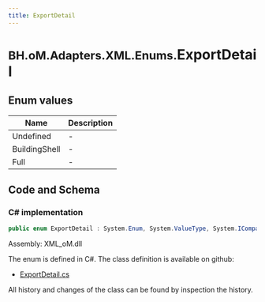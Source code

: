 ```yaml
---
title: ExportDetail
---
```


# <small>BH.oM.Adapters.XML.Enums.</small>**ExportDetail**



## Enum values

| Name            | Description                                                    |
|-----------------|----------------------------------------------------------------|
| Undefined |  -  |
| BuildingShell |  -  |
| Full |  -  |


## Code and Schema

### C# implementation

``` C# title="C#"
public enum ExportDetail : System.Enum, System.ValueType, System.IComparable, System.ISpanFormattable, System.IFormattable, System.IConvertible
```

Assembly: XML_oM.dll

The enum is defined in C#. The class definition is available on github:

- [ExportDetail.cs](https://github.com/BHoM/XML_Toolkit/blob/develop/XML_oM/Enums\ExportDetail.cs)

All history and changes of the class can be found by inspection the history.
